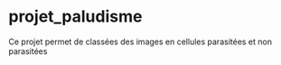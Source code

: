 # projet_paludisme
Ce projet permet de classées des images en cellules parasitées et non parasitées

